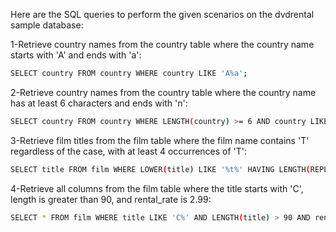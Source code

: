 Here are the SQL queries to perform the given scenarios on the dvdrental sample database:

1-Retrieve country names from the country table where the country name starts with 'A' and ends with 'a':
```bash
SELECT country FROM country WHERE country LIKE 'A%a';
```
2-Retrieve country names from the country table where the country name has at least 6 characters and ends with 'n':
```bash
SELECT country FROM country WHERE LENGTH(country) >= 6 AND country LIKE '%n';
```

3-Retrieve film titles from the film table where the film name contains 'T' regardless of the case, with at least 4 occurrences of 'T':
```bash
SELECT title FROM film WHERE LOWER(title) LIKE '%t%' HAVING LENGTH(REPLACE(LOWER(title), 't', '')) <= LENGTH(title) - 4;
```

4-Retrieve all columns from the film table where the title starts with 'C', length is greater than 90, and rental_rate is 2.99:
```bash
SELECT * FROM film WHERE title LIKE 'C%' AND LENGTH(title) > 90 AND rental_rate = 2.99;
```

